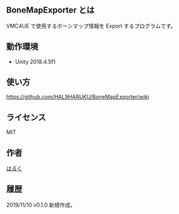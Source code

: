 ## BoneMapExporter とは
VMC4UE で使用するボーンマップ情報を Export するプログラムです。

## 動作環境
- Unity 2018.4.5f1

## 使い方
https://github.com/HAL9HARUKU/BoneMapExporter/wiki

## ライセンス
MIT

## 作者
[はるく](https://twitter.com/HAL9_HARUKU)

## 履歴
2019/11/10 v0.1.0
新規作成。
